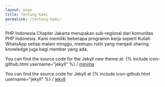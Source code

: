 ```yaml
---
layout: page
title: Tentang Kami
permalink: /tentang-kami/
---
```


PHP Indonesia Chapter Jakarta merupakan sub-regional dari komunitas PHP Indonesia.
Kami memiliki beberapa programm kerja seperti Kuliah WhatsApp setiap malam minggu, meetupu rutin yang menjadi sharing knowledge juga bagi member yang ada.


You can find the source code for the Jekyll new theme at:
{% include icon-github.html username="jekyll" %} /
[minima](https://github.com/jekyll/minima)

You can find the source code for Jekyll at
{% include icon-github.html username="jekyll" %} /
[jekyll](https://github.com/jekyll/jekyll)
